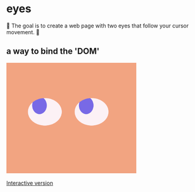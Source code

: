 # eyes

🎯 The goal is to create a web page with two eyes that follow your cursor movement. 👀

## a way to bind the 'DOM'

<img src = 'example.png' width="340" height="290"> 

<a href="https://anyapages.github.io/eyes.html">Interactive version</a>
